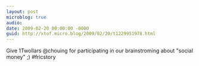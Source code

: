 ```yaml
---
layout: post
microblog: true
audio: 
date: 2009-02-20 00:00:00 -0000
guid: http://xtof.micro.blog/2009/02/20/t1229951978.html
---
```

Give 1Twollars @chouing for participating in our brainstroming about "social money" ;) #fricstory
